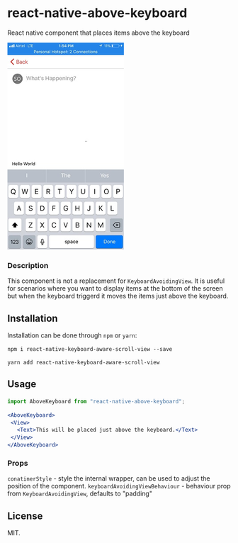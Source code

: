 # react-native-above-keyboard
React native component that places items above the keyboard

![](demo/IMG_E0345.JPG)


### Description

This component is not a replacement for `KeyboardAvoidingView`. It is useful for scenarios where you want to display
items at the bottom of the screen but when the keyboard triggerd it moves the items just above the keyboard.


## Installation

Installation can be done through `npm` or `yarn`:

```shell
npm i react-native-keyboard-aware-scroll-view --save
```

```shell
yarn add react-native-keyboard-aware-scroll-view
```

## Usage

```js
import AboveKeyboard from "react-native-above-keyboard";
```

```jsx
<AboveKeyboard>
 <View>
   <Text>This will be placed just above the keyboard.</Text>
 </View>
</AboveKeyboard>
```

### Props

`conatinerStyle` - style the internal wrapper, can be used to adjust the position of the component.
`keyboardAvoidingViewBehaviour` - behaviour prop from `KeyboardAvoidingView`, defaults to "padding"

## License

MIT.
